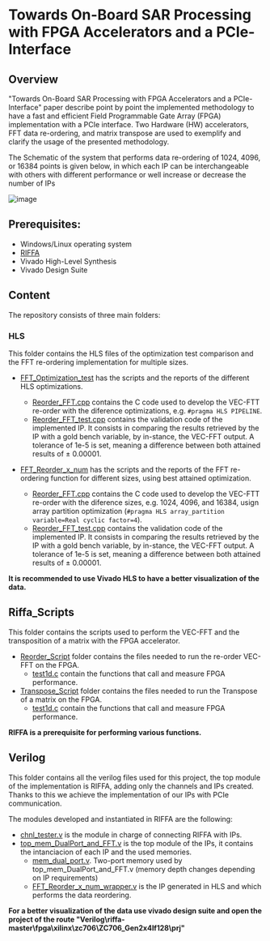 # Towards On-Board SAR Processing with  FPGA Accelerators and a PCIe-Interface

## Overview
"Towards On-Board SAR Processing with  FPGA Accelerators and a PCIe-Interface" paper describe point by point the implemented methodology to have a fast and efficient Field Programmable Gate Array (FPGA) implementation with a PCIe interface. Two Hardware (HW) accelerators, FFT data re-ordering, and matrix transpose are used to exemplify and clarify the usage of the presented methodology.

The Schematic of the system that performs data re-ordering of 1024, 4096, or 16384 points is given below, in which each IP can be interchangeable with others with different performance or well increase or decrease the number of IPs

![image](https://user-images.githubusercontent.com/101527680/210269479-31089d99-4115-44f5-8d52-494a184933e5.png)

## Prerequisites:
- Windows/Linux operating system
- [RIFFA](https://sites.google.com/a/eng.ucsd.edu/matt-jacobsen/riffa/riffa_2_0/setup-guide)
- Vivado High-Level Synthesis
- Vivado Design Suite

## Content
The repository consists of three main folders:
### HLS
This folder contains the HLS files of the optimization test comparison and the FFT re-ordering implementation for multiple sizes.
- [FFT_Optimization_test](https://github.com/Baungarten-CINVESTAV/Towards-On-Board-SAR-Processing-with-FPGA-Accelerators-and-a-PCIe-Interface/tree/main/HLS/FFT_Optimization_test) has the scripts and the reports of the different HLS optimizations.
  - [Reorder_FFT.cpp](https://github.com/Baungarten-CINVESTAV/Towards-On-Board-SAR-Processing-with-FPGA-Accelerators-and-a-PCIe-Interface/blob/main/HLS/FFT_Optimization_test/Reorder_FFT.cpp) contains the C code used to develop the VEC-FTT re-order with the diference optimizations, e.g. ```#pragma HLS PIPELINE```.
  - [Reorder_FFT_test.cpp](https://github.com/Baungarten-CINVESTAV/Towards-On-Board-SAR-Processing-with-FPGA-Accelerators-and-a-PCIe-Interface/blob/main/HLS/FFT_Optimization_test/Reorder_FFT_test.cpp) contains the validation code of the implemented IP. It consists in comparing the results retrieved by the IP with a gold bench variable, by in-stance, the VEC-FFT output. A tolerance of 1e-5 is set, meaning a difference between both attained results of ± 0.00001.

- [FFT_Reorder_x_num](https://github.com/Baungarten-CINVESTAV/Towards-On-Board-SAR-Processing-with-FPGA-Accelerators-and-a-PCIe-Interface/tree/main/HLS/FFT_Reorder_x_num) has the scripts and the reports of the FFT re-ordering function for different sizes, using best attained optimization.
  - [Reorder_FFT.cpp](https://github.com/Baungarten-CINVESTAV/Towards-On-Board-SAR-Processing-with-FPGA-Accelerators-and-a-PCIe-Interface/blob/main/HLS/FFT_Reorder_x_num/Reorder_FFT.cpp) contains the C code used to develop the VEC-FTT re-order with the diference sizes, e.g. 1024, 4096, and 16384, usign array partition optimization (```#pragma HLS array_partition variable=Real cyclic factor=4```).
  - [Reorder_FFT_test.cpp](https://github.com/Baungarten-CINVESTAV/Towards-On-Board-SAR-Processing-with-FPGA-Accelerators-and-a-PCIe-Interface/blob/main/HLS/FFT_Reorder_x_num/Reorder_FFT_test.cpp) contains the validation code of the implemented IP. It consists in comparing the results retrieved by the IP with a gold bench variable, by in-stance, the VEC-FFT output. A tolerance of 1e-5 is set, meaning a difference between both attained results of ± 0.00001.
  
**It is recommended to use Vivado HLS to have a better visualization of the data.**

## Riffa_Scripts
This folder contains the scripts used to perform the VEC-FFT and the transposition of a matrix with the FPGA accelerator.
- [Reorder_Script](https://github.com/Baungarten-CINVESTAV/Towards-On-Board-SAR-Processing-with-FPGA-Accelerators-and-a-PCIe-Interface/tree/main/Riffa_Scripts/Reorder_Script) folder contains the files needed to run the re-order VEC-FFT on the FPGA.
  - [test1d.c](https://github.com/Baungarten-CINVESTAV/Towards-On-Board-SAR-Processing-with-FPGA-Accelerators-and-a-PCIe-Interface/blob/main/Riffa_Scripts/Reorder_Script/test1d.c) contain the functions that call and measure FPGA performance.
- [Transpose_Script](https://github.com/Baungarten-CINVESTAV/Towards-On-Board-SAR-Processing-with-FPGA-Accelerators-and-a-PCIe-Interface/tree/main/Riffa_Scripts/Transpose_Script) folder contains the files needed to run the Transpose of a matrix on the FPGA.
  - [test1d.c](https://github.com/Baungarten-CINVESTAV/Towards-On-Board-SAR-Processing-with-FPGA-Accelerators-and-a-PCIe-Interface/blob/main/Riffa_Scripts/Transpose_Script/test1d.c) contain the functions that call and measure FPGA performance. 
  
**RIFFA is a prerequisite for performing various functions.**

## Verilog
This folder contains all the verilog files used for this project, the top module of the implementation is RIFFA, adding only the channels and IPs created. Thanks to this we achieve the implementation of our IPs with PCIe communication.

The modules developed and instantiated in RIFFA are the following:
- [chnl_tester.v](https://github.com/Baungarten-CINVESTAV/Towards-On-Board-SAR-Processing-with-FPGA-Accelerators-and-a-PCIe-Interface/blob/main/Verilog/riffa-master/fpga/riffa_hdl/chnl_tester.v) is the module in charge of connecting RIFFA with IPs. 
- [top_mem_DualPort_and_FFT.v](https://github.com/Baungarten-CINVESTAV/Towards-On-Board-SAR-Processing-with-FPGA-Accelerators-and-a-PCIe-Interface/blob/main/Verilog/riffa-master/fpga/xilinx/zc706/ZC706_Gen2x4If128/prj/ZC706_Gen2x4If128.srcs/sources_1/imports/new/top_mem_DualPort_and_FFT.v) is the top module of the IPs, it contains the intanciacion of each IP and the used memories.
  - [mem_dual_port.v](https://github.com/Baungarten-CINVESTAV/Towards-On-Board-SAR-Processing-with-FPGA-Accelerators-and-a-PCIe-Interface/blob/main/Verilog/riffa-master/fpga/xilinx/zc706/ZC706_Gen2x4If128/prj/ZC706_Gen2x4If128.srcs/sources_1/imports/new/mem_dual_port.v). Two-port memory used by top_mem_DualPort_and_FFT.v (memory depth changes depending on IP requirements)
  - [FFT_Reorder_x_num_wrapper.v](https://github.com/Baungarten-CINVESTAV/Towards-On-Board-SAR-Processing-with-FPGA-Accelerators-and-a-PCIe-Interface/tree/main/Verilog/riffa-master/fpga/xilinx/zc706/ZC706_Gen2x4If128/prj/ZC706_Gen2x4If128.srcs/sources_1/bd/FFT_Reorder_x_num/hdl) is the IP generated in HLS and which performs the data reordering.

**For a better visualization of the data use vivado design suite and open the project of the route "Verilog\riffa-master\fpga\xilinx\zc706\ZC706_Gen2x4If128\prj"**
